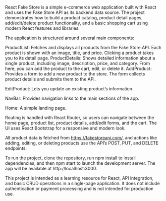 React Fake Store is a simple e-commerce web application built with React and uses the Fake Store API as its backend data source. The project demonstrates how to build a product catalog, product detail pages, add/edit/delete product functionality, and a basic shopping cart using modern React features and libraries.

The application is structured around several main components:

ProductList: Fetches and displays all products from the Fake Store API. Each product is shown with an image, title, and price. Clicking a product takes you to its detail page. ProductDetails: Shows detailed information about a single product, including image, description, price, and category. From here, you can add the product to the cart, edit, or delete it. AddProduct: Provides a form to add a new product to the store. The form collects product details and submits them to the API.

EditProduct: Lets you update an existing product’s information.

NavBar: Provides navigation links to the main sections of the app.

Home: A simple landing page.

Routing is handled with React Router, so users can navigate between the home page, product list, product details, add/edit forms, and the cart. The UI uses React Bootstrap for a responsive and modern look.

All product data is fetched from https://fakestoreapi.com/, and actions like adding, editing, or deleting products use the API’s POST, PUT, and DELETE endpoints.

To run the project, clone the repository, run npm install to install dependencies, and then npm start to launch the development server. The app will be available at http://localhost:3000.

This project is intended as a learning resource for React, API integration, and basic CRUD operations in a single-page application. It does not include authentication or payment processing and is not intended for production use.
